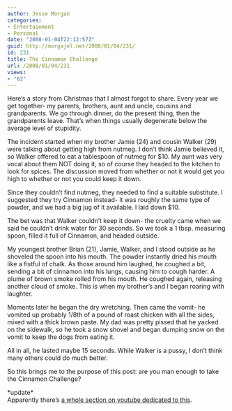 ```yaml
---
author: Jesse Morgan
categories:
- Entertainment
- Personal
date: "2008-01-04T22:12:57Z"
guid: http://morgajel.net/2008/01/04/231/
id: 231
title: The Cinnamon Challenge
url: /2008/01/04/231
views:
- "62"
---
```


Here’s a story from Christmas that I almost forgot to share. Every year we get together- my parents, brothers, aunt and uncle, cousins and grandparents. We go through dinner, do the present thing, then the grandparents leave. That’s when things usually degenerate below the average level of stupidity.

The incident started when my brother Jamie (24) and cousin Walker (29) were talking about getting high from nutmeg. I don’t think Jamie believed it, so Walker offered to eat a tablespoon of nutmeg for $10. My aunt was very vocal about them NOT doing it, so of course they headed to the kitchen to look for spices. The discussion moved from whether or not it would get you high to whether or not you could keep it down.

Since they couldn’t find nutmeg, they needed to find a suitable substitute. I suggested they try Cinnamon instead- it was roughly the same type of powder, and we had a big jug of it available. I laid down $10.

The bet was that Walker couldn’t keep it down- the cruelty came when we said he couldn’t drink water for 30 seconds. So we took a 1 tbsp. measuring spoon, filled it full of Cinnamon, and headed outside.

My youngest brother Brian (21), Jamie, Walker, and I stood outside as he shoveled the spoon into his mouth. The powder instantly dried his mouth like a fistful of chalk. As those around him laughed, he coughed a bit, sending a bit of cinnamon into his lungs, causing him to cough harder. A plume of brown smoke rolled from his mouth. He coughed again, releasing another cloud of smoke. This is when my brother’s and I began roaring with laughter.

Moments later he began the dry wretching. Then came the vomit- he vomited up probably 1/8th of a pound of roast chicken with all the sides, mixed with a thick brown paste. My dad was pretty pissed that he yacked on the sidewalk, so he took a snow shovel and began dumping snow on the vomit to keep the dogs from eating it.

All in all, he lasted maybe 15 seconds. While Walker is a pussy, I don’t think many others could do much better.

So this brings me to the purpose of this post: are you man enough to take the Cinnamon Challenge?

\*update\*  
Apparently there’s [a whole section on youtube dedicated to this](http://youtube.com/watch?v=gfCARBB0J-o&feature=related).